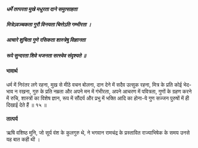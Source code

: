 ##### धर्मे तत्परता मुखे मधुरता दाने समुत्साहता
##### मित्रेऽवञ्चकता गुरौ विनयता चित्तेऽति गम्भीरता ।
##### आचारे शुचिता गुणे रसिकता शास्त्रेषु विज्ञानता
##### रूपे सुन्दरता शिवे भजनता सत्स्वेव संदृश्यते ॥

#### भावार्थ

धर्म में निरंतर लगे रहना, मुख से मीठे वचन बोलना, दान देने में सदैव उत्सुक रहना, मित्र के प्रति कोई भेद-भाव न रखना, गुरु के प्रति नम्रता और अपने मन में गंभीरता, अपने आचरण में पवित्रता, गुणों के ग्रहण करने में रुचि, शास्त्रों का विशेष ज्ञान, रूप में सौंदर्य और प्रभु में भक्ति आदि का होना-ये गुण सज्जन पुरुषों में ही दिखाई देते हैं ॥ १५ ॥

#### तात्पर्य

ऋषि वशिष्ठ मुनि, जो सूर्य वंश के कुलगुरु थे, ने भगवान रामचंद्र के प्रस्तावित राज्याभिषेक के समय उनसे यह बात कही थी ।